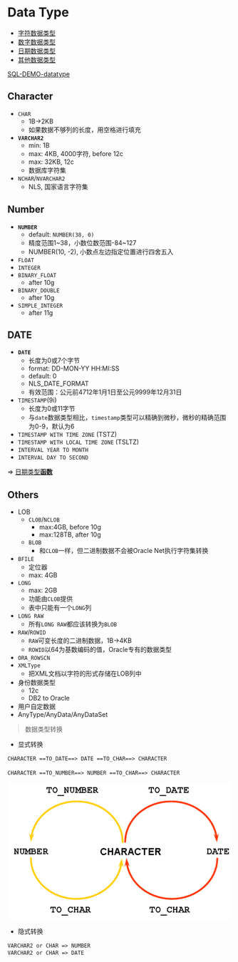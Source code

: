 # Data Type

- [字符数据类型](#character)
- [数字数据类型](#number)
- [日期数据类型](#date)
- [其他数据类型](#others)

[SQL-DEMO-datatype](../../sql_demo/dev/ddl/datatype.sql)

## Character

- `CHAR`
  - 1B->2KB
  - 如果数据不够列的长度，用空格进行填充
- **`VARCHAR2`**
  - min: 1B
  - max: 4KB, 4000字符, before 12c
  - max: 32KB, 12c
  - 数据库字符集
- `NCHAR`/`NVARCHAR2`
  - NLS, 国家语言字符集


## Number

- **`NUMBER`**
  - default: `NUMBER(38, 0)`
  - 精度范围1~38，小数位数范围-84~127
  - NUMBER(10, -2), 小数点左边指定位置进行四舍五入
- `FLOAT`
- `INTEGER`
- `BINARY_FLOAT`
  - after 10g
- `BINARY_DOUBLE`
  - after 10g
- `SIMPLE_INTEGER`
  - after 11g


## DATE

- **`DATE`**
  - 长度为0或7个字节
  - format: DD-MON-YY HH:MI:SS
  - default: 0
  - NLS_DATE_FORMAT
  - 有效范围：公元前4712年1月1日至公元9999年12月31日
- `TIMESTAMP`(9i)
  - 长度为0或11字节
  - 与`date`数据类型相比，`timestamp`类型可以精确到微秒，微秒的精确范围为0-9，默认为6
- `TIMESTAMP WITH TIME ZONE` (TSTZ)
- `TIMESTAMP WITH LOCAL TIME ZONE` (TSLTZ)
- `INTERVAL YEAR TO MONTH`
- `INTERVAL DAY TO SECOND`

=> [日期类型**函数**](../function/Function.md)


## Others

- LOB
  - `CLOB`/`NCLOB`
    - max:4GB, before 10g
    - max:128TB, after 10g
  - `BLOB`
    - 和`CLOB`一样，但二进制数据不会被Oracle Net执行字符集转换
- `BFILE`
  - 定位器
  - max: 4GB
- `LONG`
  - max: 2GB
  - 功能由`CLOB`提供
  - 表中只能有一个`LONG`列
- `LONG RAW`
  - 所有`LONG RAW`都应该转换为`BLOB`
- `RAW`/`ROWID`
  - `RAW`可变长度的二进制数据，1B->4KB
  - `ROWID`以64为基数编码的值，Oracle专有的数据类型
- `ORA_ROWSCN`
- `XMLType`
  - 把XML文档以字符的形式存储在LOB列中
- 身份数据类型
  - 12c
  - DB2 to Oracle
- 用户自定数据
- AnyType/AnyData/AnyDataSet

> 数据类型转换

- 显式转换
```oracle
CHARACTER ==TO_DATE==> DATE ==TO_CHAR==> CHARACTER

CHARACTER ==TO_NUMBER==> NUMBER ==TO_CHAR==> CHARACTER
```

![显示转换](img/dataType_trans.png)

- 隐式转换
```oracle
VARCHAR2 or CHAR => NUMBER
VARCHAR2 or CHAR => DATE
```


